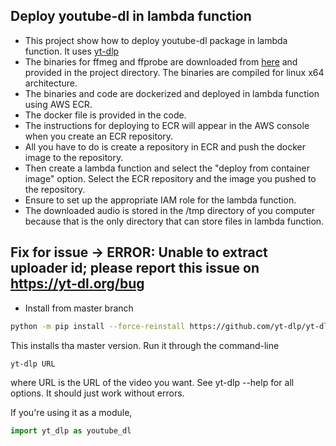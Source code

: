 ## Deploy youtube-dl in lambda function

- This project show how to deploy youtube-dl package in lambda function. It uses [yt-dlp](https://github.com/yt-dlp/yt-dlp/archive/master.tar.gz)
- The binaries for ffmeg and ffprobe are downloaded from [here](https://johnvansickle.com/ffmpeg/) and provided in the project directory. The binaries are compiled for linux x64 architecture.
- The binaries and code are dockerized and deployed in lambda function using AWS ECR.
- The docker file is provided in the code.
- The instructions for deploying to ECR will appear in the AWS console when you create an ECR repository.
- All you have to do is create a repository in ECR and push the docker image to the repository.
- Then create a lambda function and select the "deploy from container image" option. Select the ECR repository and the image you pushed to the repository.
- Ensure to set up the appropriate IAM role for the lambda function.
- The downloaded audio is stored in the /tmp directory of you computer because that is the only directory that can store files in lambda function.

## Fix for issue -> ERROR: Unable to extract uploader id; please report this issue on https://yt-dl.org/bug

- Install from master branch

```bash
python -m pip install --force-reinstall https://github.com/yt-dlp/yt-dlp/archive/master.tar.gz
```

This installs tha master version. Run it through the command-line

```bash
yt-dlp URL
```

where URL is the URL of the video you want. See yt-dlp --help for all options. It should just work without errors.

If you're using it as a module,

```python
import yt_dlp as youtube_dl
```
